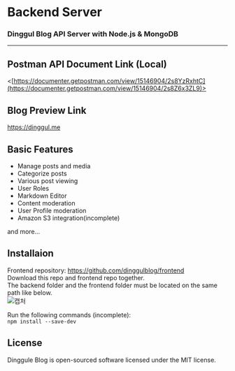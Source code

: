 # Backend Server
### Dinggul Blog API Server with Node.js &amp; MongoDB
------
## Postman API Document Link (Local)
<[https://documenter.getpostman.com/view/15146904/2s8YzRxhtC](https://documenter.getpostman.com/view/15146904/2s8Z6x3ZL9)>

## Blog Preview Link
<https://dinggul.me>

## Basic Features
+ Manage posts and media
+ Categorize posts
+ Various post viewing
+ User Roles
+ Markdown Editor
+ Content moderation
+ User Profile moderation
+ Amazon S3 integration(incomplete)

and more...

## Installaion
Frontend repository: <https://github.com/dinggulblog/frontend> <br>
Download this repo and frontend repo together.<br>
The backend folder and the frontend folder must be located on the same path like below.<br>
![캡처](https://user-images.githubusercontent.com/56054637/206503039-3351861d-b55c-4146-a781-dbde6cdc32cd.PNG)

Run the following commands (incomplete):<br>
``` npm install --save-dev ```

## License
Dinggule Blog is open-sourced software licensed under the MIT license.
